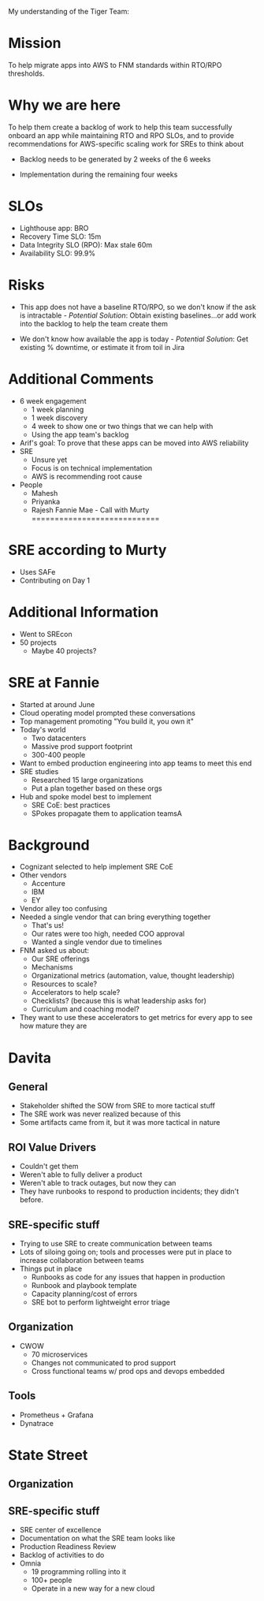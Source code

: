 My understanding of the Tiger Team:

# Mission

To help migrate apps into AWS to FNM standards within RTO/RPO thresholds.

# Why we are here

To help them create a backlog of work to help this team successfully onboard an app while
maintaining RTO and RPO SLOs, and to provide recommendations for AWS-specific scaling work for SREs
to think about

- Backlog needs to be generated by 2 weeks of the 6 weeks

- Implementation during the remaining four weeks

# SLOs

- Lighthouse app: BRO
- Recovery Time SLO: 15m
- Data Integrity SLO (RPO): Max stale 60m
- Availability SLO: 99.9%

# Risks

- This app does not have a baseline RTO/RPO, so we don't know if the ask is intractable - *Potential
  Solution*: Obtain existing baselines...or add work into the backlog to help the team create them

- We don't know how available the app is today - *Potential Solution*: Get existing % downtime, or
  estimate it from toil in Jira


# Additional Comments

- 6 week engagement
  - 1 week planning
  - 1 week discovery
  - 4 week to show one or two things that we can help with
  - Using the app team's backlog
- Arif's goal: To prove that these apps can be moved into AWS reliability
- SRE
  - Unsure yet
  - Focus is on technical implementation
  - AWS is recommending root cause 
- People
  - Mahesh
  - Priyanka
  - Rajesh
Fannie Mae - Call with Murty
============================

SRE according to Murty
======================

- Uses SAFe
- Contributing on Day 1


Additional Information
=======================

- Went to SREcon
- 50 projects
  - Maybe 40 projects?

SRE at Fannie
=============

- Started at around June
- Cloud operating model prompted these conversations
- Top management promoting "You build it, you own it"
- Today's world
  - Two datacenters
  - Massive prod support footprint
  - 300-400 people
- Want to embed production engineering into app teams to meet this end
- SRE studies
  - Researched 15 large organizations
  - Put a plan together based on these orgs
- Hub and spoke model best to implement
  - SRE CoE: best practices
  - SPokes propagate them to application teamsA

Background
==========

- Cognizant selected to help implement SRE CoE
- Other vendors
  - Accenture
  - IBM
  - EY
- Vendor alley too confusing
- Needed a single vendor that can bring everything together
  - That's us!
  - Our rates were too high, needed COO approval
  - Wanted a single vendor due to timelines
- FNM asked us about:
  - Our SRE offerings
  - Mechanisms
  - Organizational metrics (automation, value, thought leadership)
  - Resources to scale?
  - Accelerators to help scale?
  - Checklists? (because this is what leadership asks for)
  - Curriculum and coaching model?
- They want to use these accelerators to get metrics for every app to see how mature they are 

# Davita

## General

- Stakeholder shifted the SOW from SRE to more tactical stuff
- The SRE work was never realized because of this
- Some artifacts came from it, but it was more tactical in nature

## ROI Value Drivers

- Couldn't get them
- Weren't able to fully deliver a product
- Weren't able to track outages, but now they can
- They have runbooks to respond to production incidents; they didn't before.

## SRE-specific stuff

- Trying to use SRE to create communication between teams
- Lots of siloing going on; tools and processes were put in place to increase collaboration between teams
- Things put in place
  - Runbooks as code for any issues that happen in production
  - Runbook and playbook template
  - Capacity planning/cost of errors
  - SRE bot to perform lightweight error triage

## Organization

- CWOW
  - 70 microservices
  - Changes not communicated to prod support
  - Cross functional teams w/ prod ops and devops embedded

## Tools

- Prometheus + Grafana
- Dynatrace

# State Street

## Organization

## SRE-specific stuff

- SRE center of excellence
- Documentation on what the SRE team looks like
- Production Readiness Review
- Backlog of activities to do
- Omnia
  - 19 programming rolling into it
  - 100+ people
  - Operate in a new way for a new cloud

